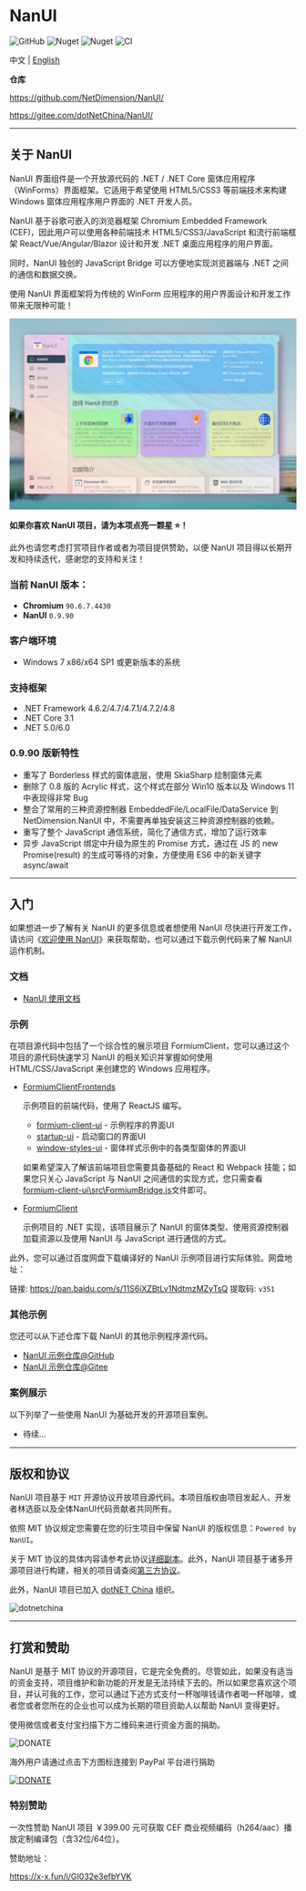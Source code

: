 # NanUI

![GitHub](https://img.shields.io/github/license/NetDimension/NanUI)
![Nuget](https://img.shields.io/nuget/dt/NetDimension.NanUI?label=NuGet)
![Nuget](https://img.shields.io/nuget/v/NetDimension.NanUI)
![CI](https://github.com/netdimension/nanui/actions/workflows/main.yml/badge.svg)

中文 | [English](README.en.md)


**仓库**

https://github.com/NetDimension/NanUI/

https://gitee.com/dotNetChina/NanUI/

---

## 关于 NanUI

NanUI 界面组件是一个开放源代码的 .NET / .NET Core 窗体应用程序（WinForms）界面框架。它适用于希望使用 HTML5/CSS3 等前端技术来构建 Windows 窗体应用程序用户界面的 .NET 开发人员。

NanUI 基于谷歌可嵌入的浏览器框架 Chromium Embedded Framework (CEF)，因此用户可以使用各种前端技术 HTML5/CSS3/JavaScript 和流行前端框架 React/Vue/Angular/Blazor 设计和开发 .NET 桌面应用程序的用户界面。

同时，NanUI 独创的 JavaScript Bridge 可以方便地实现浏览器端与 .NET 之间的通信和数据交换。

使用 NanUI 界面框架将为传统的 WinForm 应用程序的用户界面设计和开发工作带来无限种可能！

![Formium Client](docs/images/formium-client-preview-zhCN.png)

**如果你喜欢 NanUI 项目，请为本项点亮一颗星 ⭐！**

此外也请您考虑打赏项目作者或者为项目提供赞助，以便 NanUI 项目得以长期开发和持续迭代，感谢您的支持和关注！

### 当前 NanUI 版本：

- **Chromium** `90.6.7.4430`
- **NanUI** `0.9.90` 

### 客户端环境

- Windows 7 x86/x64 SP1 或更新版本的系统

### 支持框架

- .NET Framework 4.6.2/4.7/4.7.1/4.7.2/4.8
- .NET Core 3.1
- .NET 5.0/6.0

### 0.9.90 版新特性

- 重写了 Borderless 样式的窗体底层，使用 SkiaSharp 绘制窗体元素
- 删除了 0.8 版的 Acrylic 样式，这个样式在部分 Win10 版本以及 Windows 11 中表现得非常 Bug
- 整合了常用的三种资源控制器 EmbeddedFile/LocalFile/DataService 到 NetDimension.NanUI 中，不需要再单独安装这三种资源控制器的依赖。
- 重写了整个 JavaScript 通信系统，简化了通信方式，增加了运行效率
- 异步 JavaScript 绑定中升级为原生的 Promise 方式，通过在 JS 的 new Promise(result) 的生成可等待的对象，方便使用 ES6 中的新关键字 async/await

---

## 入门

如果想进一步了解有关 NanUI 的更多信息或者想使用 NanUI 尽快进行开发工作，请访问《[欢迎使用 NanUI](docs/README.md)》来获取帮助，也可以通过下载示例代码来了解 NanUI 运作机制。


### 文档

- [NanUI 使用文档](docs/documentation.md)

### 示例

在项目源代码中包括了一个综合性的展示项目 FormiumClient，您可以通过这个项目的源代码快速学习 NanUI 的相关知识并掌握如何使用 HTML/CSS/JavaScript 来创建您的 Windows 应用程序。

- [FormiumClientFrontends](src/Demo/FormiumClientFrontends/)

  示例项目的前端代码，使用了 ReactJS 编写。
  
  - [formium-client-ui](src/Demo/FormiumClientFrontends/formium-client-ui) - 示例程序的界面UI
  - [startup-ui](src/Demo/FormiumClientFrontends/startup-ui) - 启动窗口的界面UI
  - [window-styles-ui](src/Demo/FormiumClientFrontends/window-styles-ui) - 窗体样式示例中的各类型窗体的界面UI

  如果希望深入了解该前端项目您需要具备基础的 React 和 Webpack 技能；如果您只关心 JavaScript 与 NanUI 之间通信的实现方式，您只需查看[formium-client-ui\src\FormiumBridge.js](formium-client-ui\src\FormiumBridge.js)文件即可。

- [FormiumClient](src/Demo/FormiumClient/)

  示例项目的 .NET 实现，该项目展示了 NanUI 的窗体类型、使用资源控制器加载资源以及使用 NanUI 与 JavaScript 进行通信的方式。

此外，您可以通过百度网盘下载编译好的 NanUI 示例项目进行实际体验。网盘地址：

链接: https://pan.baidu.com/s/11S6iXZBtLv1NdtmzMZyTsQ 
提取码: `v351`

### 其他示例

您还可以从下述仓库下载 NanUI 的其他示例程序源代码。

- [NanUI 示例仓库@GitHub](https://github.com/XuanchenLin/NanUI-0.9-Examples) 
- [NanUI 示例仓库@Gitee](https://gitee.com/linxuanchen/NanUI-0.9-Examples) 

### 案例展示

以下列举了一些使用 NanUI 为基础开发的开源项目案例。

- 待续...

---


## 版权和协议

NanUI 项目基于 `MIT` 开源协议开放项目源代码。本项目版权由项目发起人、开发者林选臣以及全体NanUI代码贡献者共同所有。

依照 MIT 协议规定您需要在您的衍生项目中保留 NanUI 的版权信息：`Powered by NanUI`。

关于 MIT 协议的具体内容请参考此协议[详细副本](docs/zh-CN/License.md)。此外，NanUI 项目基于诸多开源项目进行构建，相关的项目请查阅[第三方协议](docs/zh-CN/Dependences.md)。

此外，NanUI 项目已加入 [dotNET China](https://gitee.com/dotnetchina)  组织。

![dotnetchina](https://gitee.com/dotnetchina/home/raw/master/assets/dotnetchina-raw.png)

---

## 打赏和赞助

NanUI 是基于 MIT 协议的开源项目，它是完全免费的。尽管如此，如果没有适当的资金支持，项目维护和新功能的开发是无法持续下去的。所以如果您喜欢这个项目，并认可我的工作，您可以通过下述方式支付一杯咖啡钱请作者喝一杯咖啡，或者您或者您所在的企业也可以成为长期的项目资助人以帮助 NanUI 变得更好。

使用微信或者支付宝扫描下方二维码来进行资金方面的捐助。

![DONATE](docs/images/qrcode.png)

海外用户请通过点击下方图标连接到 PayPal 平台进行捐助

[![DONATE](docs/images/paypal.png)](https://www.paypal.me/mrjson)

### 特别赞助

一次性赞助 NanUI 项目 ￥399.00 元可获取 CEF 商业视频编码（h264/aac）播放定制编译包（含32位/64位）。

赞助地址：

https://x-x.fun/i/GI032e3efbYVK